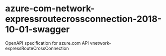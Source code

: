 # azure-com-network-expressroutecrossconnection-2018-10-01-swagger
OpenAPI specification for azure.com API vnetwork-expressRouteCrossConnection

